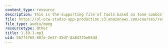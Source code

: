 ```yaml
---
content_type: resource
description: This is the supporting file of tools based on tone combos.
file: https://ol-ocw-studio-app-production.s3.amazonaws.com/courses/res-21g-003-learning-chinese-a-foundation-course-in-mandarin-spring-2011/567f476588fe2e3735d78a8477be03dd_1.10.1.mp3
file_type: audio/mpeg
resourcetype: Other
title: 1.10.1.mp3
uid: 567f4765-88fe-2e37-35d7-8a8477be03dd
---
```

